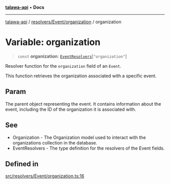 [**talawa-api**](../../../../README.md) • **Docs**

***

[talawa-api](../../../../modules.md) / [resolvers/Event/organization](../README.md) / organization

# Variable: organization

> `const` **organization**: [`EventResolvers`](../../../../types/generatedGraphQLTypes/type-aliases/EventResolvers.md)\[`"organization"`\]

Resolver function for the `organization` field of an `Event`.

This function retrieves the organization associated with a specific event.

## Param

The parent object representing the event. It contains information about the event, including the ID of the organization it is associated with.

## See

 - Organization - The Organization model used to interact with the organizations collection in the database.
 - EventResolvers - The type definition for the resolvers of the Event fields.

## Defined in

[src/resolvers/Event/organization.ts:16](https://github.com/PalisadoesFoundation/talawa-api/blob/3bacbf38707ebd3e3e5f1bc5b4cc7aa3b2adc169/src/resolvers/Event/organization.ts#L16)
